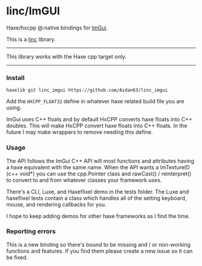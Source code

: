 # linc/ImGUI
Haxe/hxcpp @:native bindings for [ImGui](https://github.com/ocornut/imgui).

This is a [linc](http://snowkit.github.io/linc/) library.

---

This library works with the Haxe cpp target only.

---
### Install

`haxelib git linc_imgui https://github.com/Aidan63/linc_imgui`

Add the `HXCPP_FLOAT32` define in whatever haxe related build file you are using.

ImGui uses C++ floats and by default HxCPP converts haxe floats into C++ doubles. This will make HxCPP convert haxe floats into C++ floats. In the future I may make wrappers to remove needing this define.

### Usage

The API follows the ImGui C++ API will most functions and attributes having a haxe equivalent with the same name. When the API wants a ImTextureID (c++ void*) you can use the cpp.Pointer class and rawCast() / reinterpret() to convert to and from whatever classes your framework uses.

There's a CLI, Luxe, and Haxeflixel demo in the tests folder. The Luxe and haxeflixel tests contain a class which handles all of the setting keyboard, mouse, and rendering callbacks for you.

I hope to keep adding demos for other haxe frameworks as I find the time.

### Reporting errors

This is a new binding so there's bound to be missing and / or non-working functions and features. If you find them please create a new issue so it can be fixed.